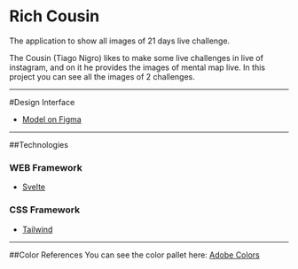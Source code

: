# Rich Cousin

The application to show all images of 21 days live challenge.

The Cousin (Tiago Nigro) likes to make some live challenges in live of instagram, and on it
he provides the images of mental map live. In this project you can see all the images of 2 challenges.

---

#Design Interface

* [Model on Figma]("https://www.figma.com/file/ElFDAX1lZJKBocFCe5cbvO/Rich-Cousin?node-id=0%3A1")

---

##Technologies

### WEB Framework
* [Svelte]("https://svelte.dev/")

### CSS Framework
* [Tailwind]("https://tailwindcss.com/")

---

##Color References
You can see the color pallet here: [Adobe Colors]("https://color.adobe.com/pt/Rich-Cousin-color-theme-15143264")
